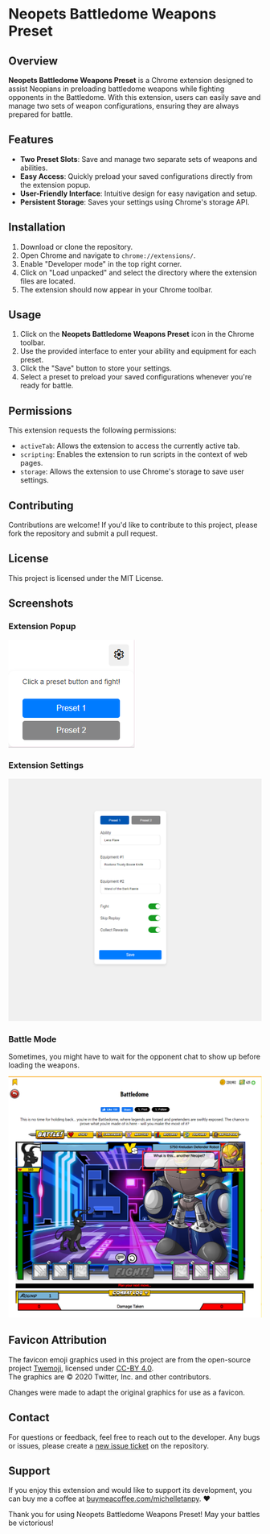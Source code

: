 # Neopets Battledome Weapons Preset

## Overview

**Neopets Battledome Weapons Preset** is a Chrome extension designed to assist Neopians in preloading battledome weapons while fighting opponents in the Battledome. With this extension, users can easily save and manage two sets of weapon configurations, ensuring they are always prepared for battle.

## Features

- **Two Preset Slots**: Save and manage two separate sets of weapons and abilities.
- **Easy Access**: Quickly preload your saved configurations directly from the extension popup.
- **User-Friendly Interface**: Intuitive design for easy navigation and setup.
- **Persistent Storage**: Saves your settings using Chrome's storage API.

## Installation

1. Download or clone the repository.
2. Open Chrome and navigate to `chrome://extensions/`.
3. Enable "Developer mode" in the top right corner.
4. Click on "Load unpacked" and select the directory where the extension files are located.
5. The extension should now appear in your Chrome toolbar.

## Usage

1. Click on the **Neopets Battledome Weapons Preset** icon in the Chrome toolbar.
2. Use the provided interface to enter your ability and equipment for each preset.
3. Click the "Save" button to store your settings.
4. Select a preset to preload your saved configurations whenever you're ready for battle.

## Permissions

This extension requests the following permissions:

- `activeTab`: Allows the extension to access the currently active tab.
- `scripting`: Enables the extension to run scripts in the context of web pages.
- `storage`: Allows the extension to use Chrome's storage to save user settings.

## Contributing

Contributions are welcome! If you'd like to contribute to this project, please fork the repository and submit a pull request.

## License

This project is licensed under the MIT License.

## Screenshots

### Extension Popup

![Extension Popup](Screenshot/Extension.PNG)

### Extension Settings

![Settings](Screenshot/Settings.PNG)

### Battle Mode

Sometimes, you might have to wait for the opponent chat to show up before loading the weapons.

![Battle Mode](Screenshot/Battle.PNG)

## Favicon Attribution

The favicon emoji graphics used in this project are from the open-source project [Twemoji](https://twemoji.twitter.com/), licensed under [CC-BY 4.0](https://creativecommons.org/licenses/by/4.0/).  
The graphics are © 2020 Twitter, Inc. and other contributors.

Changes were made to adapt the original graphics for use as a favicon.

## Contact

For questions or feedback, feel free to reach out to the developer.
Any bugs or issues, please create a [new issue ticket](https://github.com/MichelleTanPY/battledome-preset/issues/new) on the repository.

## Support

If you enjoy this extension and would like to support its development, you can buy me a coffee at [buymeacoffee.com/michelletanpy](https://buymeacoffee.com/michelletanpy). ❤

Thank you for using Neopets Battledome Weapons Preset! May your battles be victorious!
